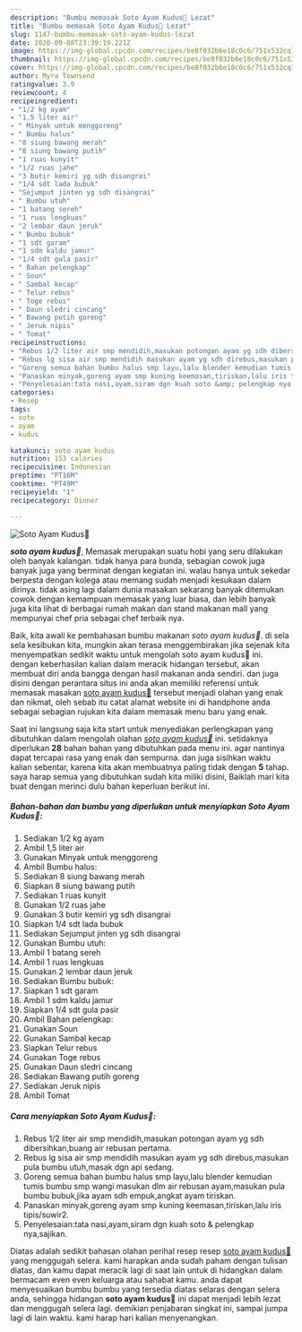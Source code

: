 ```yaml
---
description: "Bumbu memasak Soto Ayam Kudus🍂 Lezat"
title: "Bumbu memasak Soto Ayam Kudus🍂 Lezat"
slug: 1147-bumbu-memasak-soto-ayam-kudus-lezat
date: 2020-09-08T23:39:19.221Z
image: https://img-global.cpcdn.com/recipes/be8f032b6e18c0c6/751x532cq70/soto-ayam-kudus🍂-foto-resep-utama.jpg
thumbnail: https://img-global.cpcdn.com/recipes/be8f032b6e18c0c6/751x532cq70/soto-ayam-kudus🍂-foto-resep-utama.jpg
cover: https://img-global.cpcdn.com/recipes/be8f032b6e18c0c6/751x532cq70/soto-ayam-kudus🍂-foto-resep-utama.jpg
author: Myra Townsend
ratingvalue: 3.9
reviewcount: 4
recipeingredient:
- "1/2 kg ayam"
- "1,5 liter air"
- " Minyak untuk menggoreng"
- " Bumbu halus"
- "8 siung bawang merah"
- "8 siung bawang putih"
- "1 ruas kunyit"
- "1/2 ruas jahe"
- "3 butir kemiri yg sdh disangrai"
- "1/4 sdt lada bubuk"
- "Sejumput jinten yg sdh disangrai"
- " Bumbu utuh"
- "1 batang sereh"
- "1 ruas lengkuas"
- "2 lembar daun jeruk"
- " Bumbu bubuk"
- "1 sdt garam"
- "1 sdm kaldu jamur"
- "1/4 sdt gula pasir"
- " Bahan pelengkap"
- " Soun"
- " Sambal kecap"
- " Telur rebus"
- " Toge rebus"
- " Daun sledri cincang"
- " Bawang putih goreng"
- " Jeruk nipis"
- " Tomat"
recipeinstructions:
- "Rebus 1/2 liter air smp mendidih,masukan potongan ayam yg sdh dibersihkan,buang air rebusan pertama."
- "Rebus lg sisa air smp mendidih masukan ayam yg sdh direbus,masukan pula bumbu utuh,masak dgn api sedang."
- "Goreng semua bahan bumbu halus smp layu,lalu blender kemudian tumis bumbu smp wangi masukan dlm air rebusan ayam,masukan pula bumbu bubuk,jika ayam sdh empuk,angkat ayam tiriskan."
- "Panaskan minyak,goreng ayam smp kuning keemasan,tiriskan,lalu iris tipis/suwir2."
- "Penyelesaian:tata nasi,ayam,siram dgn kuah soto &amp; pelengkap nya,sajikan."
categories:
- Resep
tags:
- soto
- ayam
- kudus

katakunci: soto ayam kudus 
nutrition: 153 calories
recipecuisine: Indonesian
preptime: "PT16M"
cooktime: "PT49M"
recipeyield: "1"
recipecategory: Dinner

---
```



![Soto Ayam Kudus🍂](https://img-global.cpcdn.com/recipes/be8f032b6e18c0c6/751x532cq70/soto-ayam-kudus🍂-foto-resep-utama.jpg)

<b><i>soto ayam kudus🍂</i></b>, Memasak merupakan suatu hobi yang seru dilakukan oleh banyak kalangan. tidak hanya para bunda, sebagian cowok juga banyak juga yang berminat dengan kegiatan ini. walau hanya untuk sekedar berpesta dengan kolega atau memang sudah menjadi kesukaan dalam dirinya. tidak asing lagi dalam dunia masakan sekarang banyak ditemukan cowok dengan kemampuan memasak yang luar biasa, dan lebih banyak juga kita lihat di berbagai rumah makan dan stand makanan mall yang mempunyai chef pria sebagai chef terbaik nya.



Baik, kita awali ke pembahasan bumbu makanan <i>soto ayam kudus🍂</i>. di sela sela kesibukan kita, mungkin akan terasa menggembirakan jika sejenak kita menyempatkan sedikit waktu untuk mengolah soto ayam kudus🍂 ini. dengan keberhasilan kalian dalam meracik hidangan tersebut, akan membuat diri anda bangga dengan hasil makanan anda sendiri. dan juga disini dengan perantara situs ini anda akan memiliki referensi untuk memasak masakan <u>soto ayam kudus🍂</u> tersebut menjadi olahan yang enak dan nikmat, oleh sebab itu catat alamat website ini di handphone anda sebagai sebagian rujukan kita dalam memasak menu baru yang enak.


Saat ini langsung saja kita start untuk menyediakan perlengkapan yang dibutuhkan dalam mengolah olahan <u><i>soto ayam kudus🍂</i></u> ini. setidaknya diperlukan <b>28</b> bahan bahan yang dibutuhkan pada menu ini. agar nantinya dapat tercapai rasa yang enak dan sempurna. dan juga sisihkan waktu kalian sebentar, karena kita akan membuatnya paling tidak dengan <b>5</b> tahap. saya harap semua yang dibutuhkan sudah kita miliki disini, Baiklah mari kita buat dengan merinci dulu bahan keperluan berikut ini.

<!--inarticleads1-->

##### Bahan-bahan dan bumbu yang diperlukan untuk menyiapkan Soto Ayam Kudus🍂:

1. Sediakan 1/2 kg ayam
1. Ambil 1,5 liter air
1. Gunakan  Minyak untuk menggoreng
1. Ambil  Bumbu halus:
1. Sediakan 8 siung bawang merah
1. Siapkan 8 siung bawang putih
1. Sediakan 1 ruas kunyit
1. Gunakan 1/2 ruas jahe
1. Gunakan 3 butir kemiri yg sdh disangrai
1. Siapkan 1/4 sdt lada bubuk
1. Sediakan Sejumput jinten yg sdh disangrai
1. Gunakan  Bumbu utuh:
1. Ambil 1 batang sereh
1. Ambil 1 ruas lengkuas
1. Gunakan 2 lembar daun jeruk
1. Sediakan  Bumbu bubuk:
1. Siapkan 1 sdt garam
1. Ambil 1 sdm kaldu jamur
1. Siapkan 1/4 sdt gula pasir
1. Ambil  Bahan pelengkap:
1. Gunakan  Soun
1. Gunakan  Sambal kecap
1. Siapkan  Telur rebus
1. Gunakan  Toge rebus
1. Gunakan  Daun sledri cincang
1. Sediakan  Bawang putih goreng
1. Sediakan  Jeruk nipis
1. Ambil  Tomat




<!--inarticleads2-->

##### Cara menyiapkan Soto Ayam Kudus🍂:

1. Rebus 1/2 liter air smp mendidih,masukan potongan ayam yg sdh dibersihkan,buang air rebusan pertama.
1. Rebus lg sisa air smp mendidih masukan ayam yg sdh direbus,masukan pula bumbu utuh,masak dgn api sedang.
1. Goreng semua bahan bumbu halus smp layu,lalu blender kemudian tumis bumbu smp wangi masukan dlm air rebusan ayam,masukan pula bumbu bubuk,jika ayam sdh empuk,angkat ayam tiriskan.
1. Panaskan minyak,goreng ayam smp kuning keemasan,tiriskan,lalu iris tipis/suwir2.
1. Penyelesaian:tata nasi,ayam,siram dgn kuah soto &amp; pelengkap nya,sajikan.




Diatas adalah sedikit bahasan olahan perihal resep resep <u>soto ayam kudus🍂</u> yang menggugah selera. kami harapkan anda sudah paham dengan tulisan diatas, dan kamu dapat meracik lagi di saat lain untuk di hidangkan dalam bermacam even even keluarga atau sahabat kamu. anda dapat menyesuaikan bumbu bumbu yang tersedia diatas selaras dengan selera anda, sehingga hidangan <b>soto ayam kudus🍂</b> ini dapat menjadi lebih lezat dan menggugah selera lagi. demikian penjabaran singkat ini, sampai jumpa lagi di lain waktu. kami harap hari kalian menyenangkan.
